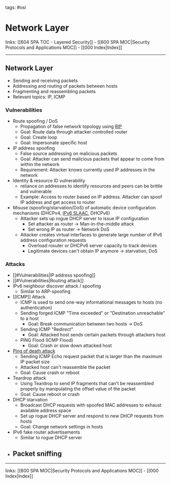 tags: #osi

# Network Layer

links: [[604 SPA TOC - Layered Security]] - [[600 SPA MOC|Security Protocols and Applications MOC]] - [[000 Index|Index]]

---

## Network Layer

- Sending and receiving packets
- Addressing and routing of packets between hosts
- Fragmenting and reassembling packets
- Relevant topics: IP, ICMP

### Vulnerabilities

- Route spoofing / DoS
	- Propagation of false network topology using [RIP](https://en.wikipedia.org/wiki/Routing_Information_Protocol)
	- Goal: Route data through attacker controlled router
	- Goal: Create loop
	- Goal: Impersonate specific host
- IP address spoofing
	- False source addressing on malicious packets
	- Goal: Attacker can send malicious packets that appear to come from within the network
	- Requirement: Attacker knows currently used IP addresses in the network
- Identity & resource ID vulnerability
	- reliance on addresses to identify resources and peers can be brittle and vulnerable
	- Example: Access to router based on IP address. Attacker can spoof IP address and get access to router
- Misuse (spoofing/starvation/DoS) of automatic device configuration mechanisms (DHCPv4, [IPv6 SLAAC](https://datatracker.ietf.org/doc/html/rfc4862), DHCPv6)
	- Attacker sets up rogue DHCP server to issue IP configuration
		- Set attacker as router -> Man-in-the-middle attack
		- Set wrong IP as router -> Network DoS
	- Attacker creates virtual interfaces to generate large number of IPv6 address configuration requests
		- Overload roxuter or DHCPv6 server capacity to track devices
		- Legitimate devices can't obtain IP anymore -> starvation, DoS

### Attacks

- [[#Vulnerabilities|IP address spoofing]]
- [[#Vulnerabilities|Routing attack]]
- IPv6 neighbour discover attack / spoofing
	- Similar to ARP-spoofing
- [[ICMP]] Attack
	- ICMP is used to send one-way informational messages to hosts (no authentication)
	- Sending forged ICMP "Time exceeded" or "Destination unreachable" to a host
		- Goal: Break communication between two hosts -> DoS
	- Sending ICMP "Redirect" 
		- Goal: Attacked host sends certain packets through attackers host
	- PING Flood (ICMP Flood)
		- Goal: Crash or slow down attacked host
- [Ping of death attack](https://en.wikipedia.org/wiki/Ping_of_death)
	- Sending ICMP Echo request packet that is larger than the maximum IP packet size
	- Attacked host can't reassemble the packet
	- Goal: Cause crash or reboot
- Teardrop attack
	- Using Teardrop to send IP fragments that can't be reassembled properly by manipulating the offset value of the packet
	- Goal: Cause reboot or crash
- DHCP starvation
	- Broadcast DHCP requests with spoofed MAC addresses to exhaust available address space
	- Set up rogue DHCP server and respond to new DHCP requests from hosts
	- Goal: Change network settings in hosts
- IPv6 fake router advertisements
	- Similar to rogue DHCP server
- Packet sniffing
	- 

---
links: [[600 SPA MOC|Security Protocols and Applications MOC]] - [[000 Index|Index]]